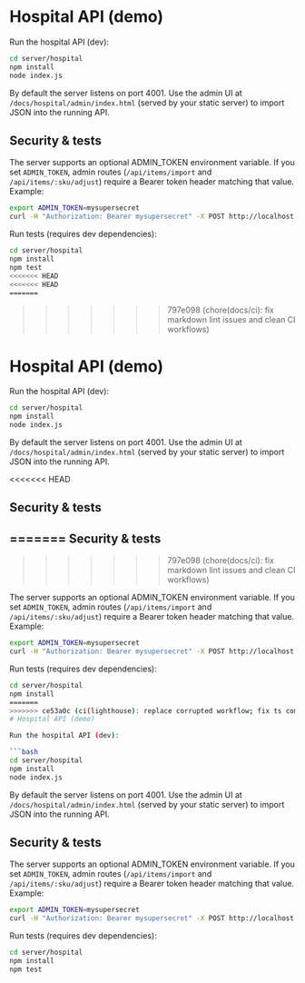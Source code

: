 # Hospital API (demo)

Run the hospital API (dev):

```bash
cd server/hospital
npm install
node index.js
```

By default the server listens on port 4001. Use the admin UI at `/docs/hospital/admin/index.html` (served by your static server) to import JSON into the running API.

## Security & tests

The server supports an optional ADMIN_TOKEN environment variable. If you set `ADMIN_TOKEN`, admin routes (`/api/items/import` and `/api/items/:sku/adjust`) require a Bearer token header matching that value. Example:

```bash
export ADMIN_TOKEN=mysupersecret
curl -H "Authorization: Bearer mysupersecret" -X POST http://localhost:4001/api/items/import -d @data/hospital_stock.json -H 'Content-Type: application/json'
```

Run tests (requires dev dependencies):

```bash
cd server/hospital
npm install
npm test
<<<<<<< HEAD
<<<<<<< HEAD
=======
```
>>>>>>> 797e098 (chore(docs/ci): fix markdown lint issues and clean CI workflows)
# Hospital API (demo)

Run the hospital API (dev):

```bash
cd server/hospital
npm install
node index.js
```

By default the server listens on port 4001. Use the admin UI at `/docs/hospital/admin/index.html` (served by your static server) to import JSON into the running API.

<<<<<<< HEAD
## Security & tests
=======
Security & tests
-----------------
>>>>>>> 797e098 (chore(docs/ci): fix markdown lint issues and clean CI workflows)

The server supports an optional ADMIN_TOKEN environment variable. If you set `ADMIN_TOKEN`, admin routes (`/api/items/import` and `/api/items/:sku/adjust`) require a Bearer token header matching that value. Example:

```bash
export ADMIN_TOKEN=mysupersecret
curl -H "Authorization: Bearer mysupersecret" -X POST http://localhost:4001/api/items/import -d @data/hospital_stock.json -H 'Content-Type: application/json'
```

Run tests (requires dev dependencies):

```bash
cd server/hospital
npm install
=======
>>>>>>> ce53a0c (ci(lighthouse): replace corrupted workflow; fix ts compile; add tsconfig and cors dep for hospital server)
# Hospital API (demo)

Run the hospital API (dev):

```bash
cd server/hospital
npm install
node index.js
```

By default the server listens on port 4001. Use the admin UI at `/docs/hospital/admin/index.html` (served by your static server) to import JSON into the running API.

## Security & tests

The server supports an optional ADMIN_TOKEN environment variable. If you set `ADMIN_TOKEN`, admin routes (`/api/items/import` and `/api/items/:sku/adjust`) require a Bearer token header matching that value. Example:

```bash
export ADMIN_TOKEN=mysupersecret
curl -H "Authorization: Bearer mysupersecret" -X POST http://localhost:4001/api/items/import -d @data/hospital_stock.json -H 'Content-Type: application/json'
```

Run tests (requires dev dependencies):

```bash
cd server/hospital
npm install
npm test
```


